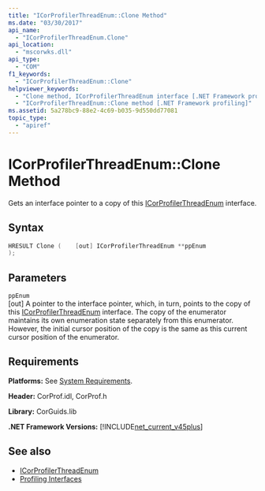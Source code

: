 ```yaml
---
title: "ICorProfilerThreadEnum::Clone Method"
ms.date: "03/30/2017"
api_name: 
  - "ICorProfilerThreadEnum.Clone"
api_location: 
  - "mscorwks.dll"
api_type: 
  - "COM"
f1_keywords: 
  - "ICorProfilerThreadEnum::Clone"
helpviewer_keywords: 
  - "Clone method, ICorProfilerThreadEnum interface [.NET Framework profiling]"
  - "ICorProfilerThreadEnum::Clone method [.NET Framework profiling]"
ms.assetid: 5a278bc9-88e2-4c69-b035-9d550dd77081
topic_type: 
  - "apiref"
---
```

# ICorProfilerThreadEnum::Clone Method
Gets an interface pointer to a copy of this [ICorProfilerThreadEnum](../../../../docs/framework/unmanaged-api/profiling/icorprofilerthreadenum-interface.md) interface.  
  
## Syntax  
  
```cpp  
HRESULT Clone (    [out] ICorProfilerThreadEnum **ppEnum  
);  
```  
  
## Parameters  
 `ppEnum`  
 [out] A pointer to the interface pointer, which, in turn, points to the copy of this [ICorProfilerThreadEnum](../../../../docs/framework/unmanaged-api/profiling/icorprofilerthreadenum-interface.md) interface. The copy of the enumerator maintains its own enumeration state separately from this enumerator. However, the initial cursor position of the copy is the same as this current cursor position of the enumerator.  
  
## Requirements  
 **Platforms:** See [System Requirements](../../../../docs/framework/get-started/system-requirements.md).  
  
 **Header:** CorProf.idl, CorProf.h  
  
 **Library:** CorGuids.lib  
  
 **.NET Framework Versions:** [!INCLUDE[net_current_v45plus](../../../../includes/net-current-v45plus-md.md)]  
  
## See also

- [ICorProfilerThreadEnum](../../../../docs/framework/unmanaged-api/profiling/icorprofilerthreadenum-interface.md)
- [Profiling Interfaces](../../../../docs/framework/unmanaged-api/profiling/profiling-interfaces.md)
